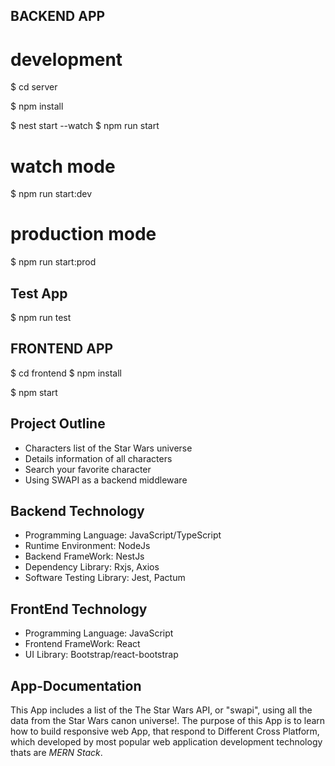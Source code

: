 ## BACKEND APP
# development

$ cd server

$ npm install

$ nest start --watch
$ npm run start

# watch mode
$ npm run start:dev

# production mode
$ npm run start:prod

## Test App
$ npm run test

## FRONTEND APP

$ cd frontend
$ npm install

$ npm start


## Project Outline

* Characters list of the Star Wars universe
* Details information of all characters
* Search your favorite character
* Using SWAPI as a backend middleware

## Backend Technology

* Programming Language: JavaScript/TypeScript
* Runtime Environment: NodeJs
* Backend FrameWork: NestJs
* Dependency Library: Rxjs, Axios
* Software Testing Library: Jest, Pactum

## FrontEnd Technology

* Programming Language: JavaScript
* Frontend FrameWork: React
* UI Library: Bootstrap/react-bootstrap

## App-Documentation
This App includes a list of the The Star Wars API, or "swapi", using all the data from the Star Wars canon universe!. The purpose of this App is to learn how to build responsive web App, that respond to Different Cross Platform, which developed by most popular web application development technology thats are *MERN Stack*. 
